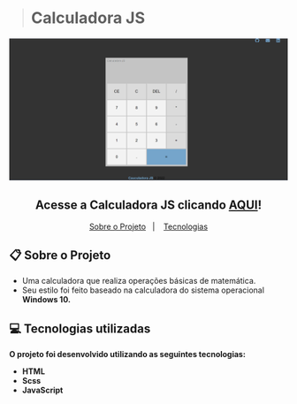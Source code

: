 ><h1>Calculadora JS</h1>


![](./assets/img-do-projeto.png)

<h2 align="center">
  Acesse a Calculadora JS clicando <a target="_blank" href="https://erick-sarges.github.io/Calculadora/">AQUI</a>!
</h2>


 <p align="center">
  <a href="#clipboard-sobre-o-projeto">Sobre o Projeto</a>&nbsp;&nbsp;&nbsp;|&nbsp;&nbsp;&nbsp;
  <a href="#computer-tecnologias-utilizadas">Tecnologias</a>
</p>

## :clipboard: Sobre o Projeto

- Uma calculadora que realiza operações básicas de matemática. 
- Seu estilo foi feito baseado na calculadora do sistema operacional <b>Windows 10<b>.

## :computer: Tecnologias utilizadas
O projeto foi desenvolvido utilizando as seguintes tecnologias:
- <b>HTML</b>
- <b>Scss</b>
- <b>JavaScript</b>